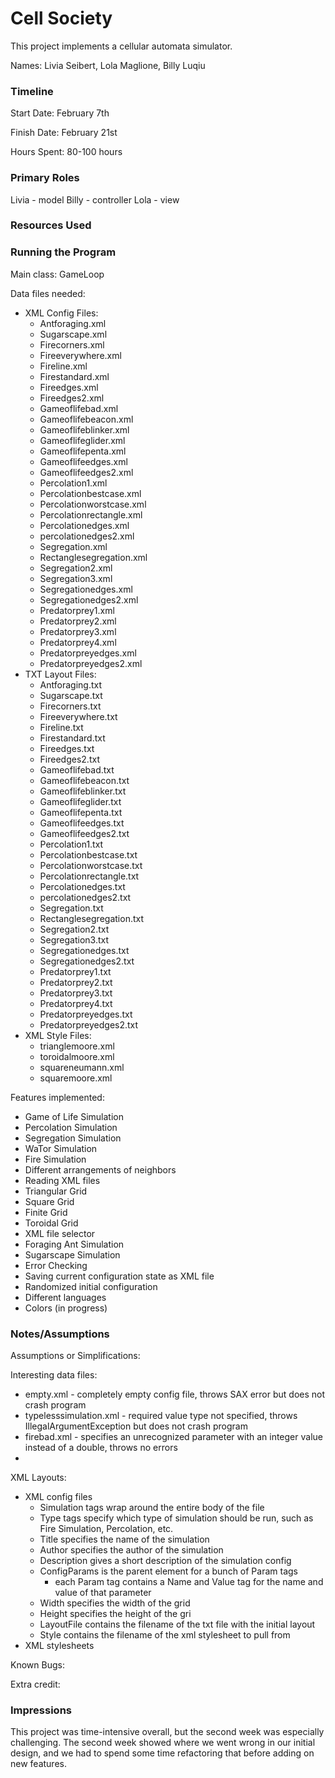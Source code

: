 Cell Society
====

This project implements a cellular automata simulator.

Names: Livia Seibert, Lola Maglione, Billy Luqiu

### Timeline

Start Date: February 7th

Finish Date: February 21st

Hours Spent: 80-100 hours

### Primary Roles
Livia - model
Billy - controller
Lola - view

### Resources Used


### Running the Program

Main class: GameLoop

Data files needed: 

* XML Config Files:
  * Antforaging.xml
  * Sugarscape.xml
  * Firecorners.xml
  * Fireeverywhere.xml
  * Fireline.xml
  * Firestandard.xml
  * Fireedges.xml
  * Fireedges2.xml
  * Gameoflifebad.xml 
  * Gameoflifebeacon.xml
  * Gameoflifeblinker.xml
  * Gameoflifeglider.xml
  * Gameoflifepenta.xml
  * Gameoflifeedges.xml
  * Gameoflifeedges2.xml
  * Percolation1.xml
  * Percolationbestcase.xml
  * Percolationworstcase.xml
  * Percolationrectangle.xml
  * Percolationedges.xml
  * percolationedges2.xml 
  * Segregation.xml
  * Rectanglesegregation.xml
  * Segregation2.xml
  * Segregation3.xml
  * Segregationedges.xml
  * Segregationedges2.xml
  * Predatorprey1.xml
  * Predatorprey2.xml
  * Predatorprey3.xml
  * Predatorprey4.xml
  * Predatorpreyedges.xml
  * Predatorpreyedges2.xml
* TXT Layout Files:
    * Antforaging.txt
    * Sugarscape.txt
    * Firecorners.txt
    * Fireeverywhere.txt
    * Fireline.txt
    * Firestandard.txt
    * Fireedges.txt
    * Fireedges2.txt
    * Gameoflifebad.txt
    * Gameoflifebeacon.txt
    * Gameoflifeblinker.txt
    * Gameoflifeglider.txt
    * Gameoflifepenta.txt
    * Gameoflifeedges.txt
    * Gameoflifeedges2.txt
    * Percolation1.txt
    * Percolationbestcase.txt
    * Percolationworstcase.txt
    * Percolationrectangle.txt
    * Percolationedges.txt
    * percolationedges2.txt
    * Segregation.txt
    * Rectanglesegregation.txt
    * Segregation2.txt
    * Segregation3.txt
    * Segregationedges.txt
    * Segregationedges2.txt
    * Predatorprey1.txt
    * Predatorprey2.txt
    * Predatorprey3.txt
    * Predatorprey4.txt
    * Predatorpreyedges.txt
    * Predatorpreyedges2.txt 
* XML Style Files:
  * trianglemoore.xml
  * toroidalmoore.xml
  * squareneumann.xml
  * squaremoore.xml

Features implemented:

* Game of Life Simulation
* Percolation Simulation
* Segregation Simulation
* WaTor Simulation
* Fire Simulation
* Different arrangements of neighbors
* Reading XML files
* Triangular Grid
* Square Grid
* Finite Grid
* Toroidal Grid
* XML file selector
* Foraging Ant Simulation
* Sugarscape Simulation
* Error Checking
* Saving current configuration state as XML file
* Randomized initial configuration
* Different languages
* Colors (in progress)

### Notes/Assumptions

Assumptions or Simplifications:

Interesting data files:

* empty.xml - completely empty config file, throws SAX error but does not crash program
* typelesssimulation.xml - required value type not specified, throws IllegalArgumentException but does not crash program
* firebad.xml - specifies an unrecognized parameter with an integer value instead of a double, throws no errors
* 

XML Layouts:
* XML config files
  * Simulation tags wrap around the entire body of the file
  * Type tags specify which type of simulation should be run, such as Fire Simulation, Percolation, etc.
  * Title specifies the name of the simulation
  * Author specifies the author of the simulation
  * Description gives a short description of the simulation config
  * ConfigParams is the parent element for a bunch of Param tags
    * each Param tag contains a Name and Value tag for the name and value of that parameter
  * Width specifies the width of the grid
  * Height specifies the height of the gri
  * LayoutFile contains the filename of the txt file with the initial layout
  * Style contains the filename of the xml stylesheet to pull from  
* XML stylesheets


Known Bugs:

Extra credit:

### Impressions
This project was time-intensive overall, but the second week was especially challenging.
The second week showed where we went wrong in our initial design, and we had to spend some
time refactoring that before adding on new features.
